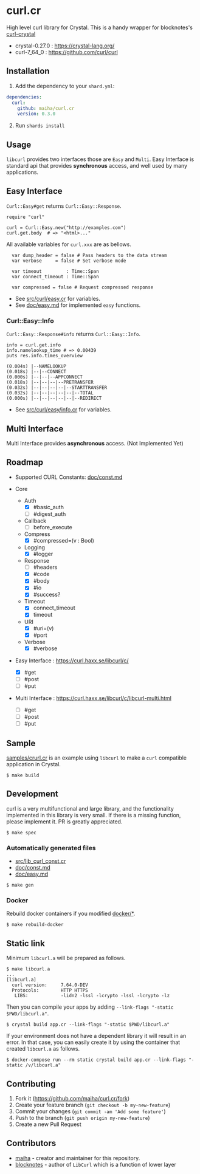 # curl.cr

High level curl library for Crystal.
This is a handy wrapper for blocknotes's [curl-crystal](https://github.com/blocknotes/curl-crystal)

- crystal-0.27.0 : https://crystal-lang.org/
- curl-7_64_0 : https://github.com/curl/curl

## Installation

1. Add the dependency to your `shard.yml`:
```yaml
dependencies:
  curl:
    github: maiha/curl.cr
    version: 0.3.0
```
2. Run `shards install`

## Usage

`libcurl` provides two interfaces those are `Easy` and `Multi`.
Easy Interface is standard api that provides **synchronous** access, and well used by many applications.

## Easy Interface

`Curl::Easy#get` returns `Curl::Easy::Response`.

```crystal
require "curl"

curl = Curl::Easy.new("http://examples.com")
curl.get.body  # => "<html>..."
```

All available variables for `curl.xxx` are as bellows.

```crystal
  var dump_header = false # Pass headers to the data stream
  var verbose     = false # Set verbose mode
  
  var timeout         : Time::Span
  var connect_timeout : Time::Span

  var compressed = false # Request compressed response
```

- See [src/curl/easy.cr](./src/curl/easy.cr) for variables.
- See [doc/easy.md](./doc/easy.md) for implemented `easy` functions.

### Curl::Easy::Info

`Curl::Easy::Response#info` returns `Curl::Easy::Info`.

```crystal
info = curl.get.info
info.namelookup_time # => 0.00439
puts res.info.times_overview
```

```
(0.004s) |--NAMELOOKUP
(0.018s) |--|--CONNECT
(0.000s) |--|--|--APPCONNECT
(0.018s) |--|--|--|--PRETRANSFER
(0.032s) |--|--|--|--|--STARTTRANSFER
(0.032s) |--|--|--|--|--|--TOTAL
(0.000s) |--|--|--|--|--|--REDIRECT
```

- See [src/curl/easy/info.cr](./src/curl/easy.cr) for variables.


## Multi Interface

Multi Interface provides **asynchronous** access.
(Not Implemented Yet)

## Roadmap

- Supported CURL Constants: [doc/const.md](./doc/const.md)

- Core
  - Auth
    - [x] #basic_auth
    - [ ] #digest_auth
  - Callback
    - [ ] before_execute
  - Compress
    - [x] #compressed=(v : Bool)
  - Logging
    - [x] #logger
  - Response
    - [ ] #headers
    - [x] #code
    - [x] #body
    - [x] #io
    - [x] #success?
  - Timeout
    - [x] connect_timeout
    - [x] timeout
  - URI
    - [x] #uri=(v)
    - [x] #port
  - Verbose
    - [x] #verbose
- Easy Interface : https://curl.haxx.se/libcurl/c/
  - [x] #get
  - [ ] #post
  - [ ] #put
- Multi Interface : https://curl.haxx.se/libcurl/c/libcurl-multi.html
  - [ ] #get
  - [ ] #post
  - [ ] #put

## Sample

[samples/crurl.cr](./samples/crurl.cr) is an example using `libcurl` to make a `curl` compatible application in Crystal.

```console
$ make build
```

## Development

curl is a very multifunctional and large library, and the functionality implemented in this library is very small. If there is a missing function, please implement it. PR is greatly appreciated.

```console
$ make spec
```

### Automatically generated files

- [src/lib_curl_const.cr](./src/lib_curl_const.cr)
- [doc/const.md](./doc/const.md) 
- [doc/easy.md](./doc/easy.md) 

```console
$ make gen
```

### Docker

Rebuild docker containers if you modified [docker/*](./docker/).

```console
$ make rebuild-docker
```

## Static link

Minimum `libcurl.a` will be prepared as follows.

```console
$ make libcurl.a
...
[libcurl.a]
  curl version:     7.64.0-DEV
  Protocols:        HTTP HTTPS
   LIBS:            -lidn2 -lssl -lcrypto -lssl -lcrypto -lz
```

Then you can compile your apps by adding `--link-flags "-static $PWD/libcurl.a"`.

```console
$ crystal build app.cr --link-flags "-static $PWD/libcurl.a"
```

If your environment does not have a dependent library it will result in an error. In that case, you can easily create it by using the container that created `libcurl.a` as follows.

```console
$ docker-compose run --rm static crystal build app.cr --link-flags "-static /v/libcurl.a"
```

## Contributing

1. Fork it (<https://github.com/maiha/curl.cr/fork>)
2. Create your feature branch (`git checkout -b my-new-feature`)
3. Commit your changes (`git commit -am 'Add some feature'`)
4. Push to the branch (`git push origin my-new-feature`)
5. Create a new Pull Request

## Contributors

- [maiha](https://github.com/maiha) - creator and maintainer for this repository.
- [blocknotes](https://github.com/blocknotes) - author of `LibCurl` which is a function of lower layer
